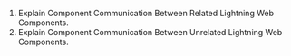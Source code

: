 1. Explain Component Communication Between Related Lightning Web Components.
2. Explain Component Communication Between Unrelated Lightning Web Components.
